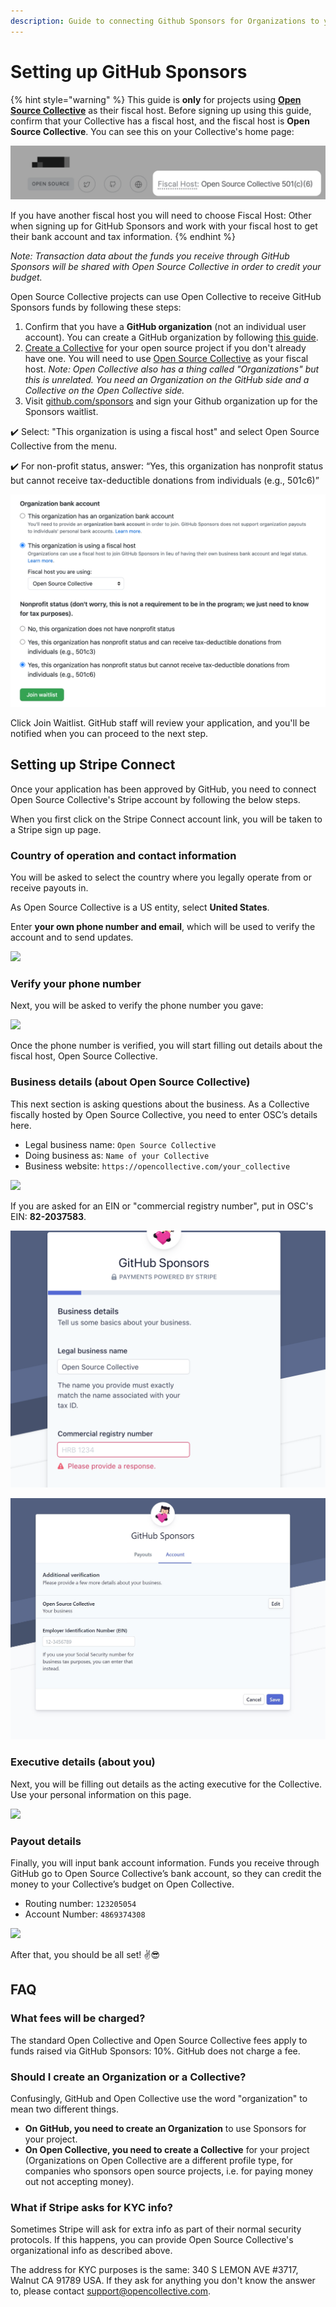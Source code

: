 ```yaml
---
description: Guide to connecting Github Sponsors for Organizations to your Collective
---
```


# Setting up GitHub Sponsors

{% hint style="warning" %}
This guide is **only** for projects using [**Open Source Collective**](https://opencollective.com/opensource) as their fiscal host. Before signing up using this guide, confirm that your Collective has a fiscal host, and the fiscal host is **Open Source Collective**. You can see this on your Collective's home page:

![](../../.gitbook/assets/sponsors-fiscal-host.png)

If you have another fiscal host you will need to choose Fiscal Host: Other when signing up for GitHub Sponsors and work with your fiscal host to get their bank account and tax information.
{% endhint %}

_Note: Transaction data about the funds you receive through GitHub Sponsors will be shared with Open Source Collective in order to credit your budget._

Open Source Collective projects can use Open Collective to receive GitHub Sponsors funds by following these steps:

1. Confirm that you have a **GitHub organization** (not an individual user account). You can create a GitHub organization by following [this guide](https://help.github.com/en/github/setting-up-and-managing-organizations-and-teams/creating-a-new-organization-from-scratch).
2. [Create a Collective](https://opencollective.com/opensource/apply) for your open source project if you don't already have one. You will need to use [Open Source Collective](https://opencollective.com/opensource) as your fiscal host. _Note: Open Collective also has a thing called "Organizations" but this is unrelated. You need an Organization on the GitHub side and a Collective on the Open Collective side._&#x20;
3. Visit [github.com/sponsors](http://github.com/sponsors) and sign your Github organization up for the Sponsors waitlist. &#x20;

✔️ Select: "This organization is using a fiscal host" and select Open Source Collective from the menu. &#x20;

✔️ For non-profit status, answer: “Yes, this organization has nonprofit status but cannot receive tax-deductible donations from individuals (e.g., 501c6)”

![](../../.gitbook/assets/screen-shot-2020-08-30-at-4.07.15-pm.png)

Click Join Waitlist. GitHub staff will review your application, and you'll be notified when you can proceed to the next step.

## Setting up Stripe Connect

Once your application has been approved by GitHub, you need to connect Open Source Collective's Stripe account by following the below steps.

When you first click on the Stripe Connect account link, you will be taken to a Stripe sign up page.

### Country of operation and contact information

You will be asked to select the country where you legally operate from or receive payouts in.

As Open Source Collective is a US entity, select **United States**.

Enter **your own phone number and email**, which will be used to verify the account and to send updates.

![](../../.gitbook/assets/github\_stripe\_1.png)

### Verify your phone number

Next, you will be asked to verify the phone number you gave:

![](../../.gitbook/assets/github\_stripe\_2.png)

Once the phone number is verified, you will start filling out details about the fiscal host, Open Source Collective.

### Business details (about Open Source Collective)

This next section is asking questions about the business. As a Collective fiscally hosted by Open Source Collective, you need to enter OSC’s details here.

* Legal business name: `Open Source Collective`
* Doing business as: `Name of your Collective`
* Business website: `https://opencollective.com/your_collective`

![](../../.gitbook/assets/github\_stripe\_3.png)

If you are asked for an EIN or "commercial registry number", put in OSC's EIN: **82-2037583**.

![](<../../.gitbook/assets/image (32).png>)

![](../../.gitbook/assets/annotation-2020-05-21-172127-1-.jpg)

### Executive details (about you)

Next, you will be filling out details as the acting executive for the Collective. Use your personal information on this page.

![](../../.gitbook/assets/github\_stripe\_4.png)

### Payout details

Finally, you will input bank account information. Funds you receive through GitHub go to Open Source Collective’s bank account, so they can credit the money to your Collective’s budget on Open Collective.

* Routing number: `123205054`
* Account Number: `4869374308`

![](../../.gitbook/assets/github\_stripe\_5.png)

After that, you should be all set! ✌️😎

## FAQ

### What fees will be charged?

The standard Open Collective and Open Source Collective fees apply to funds raised via GitHub Sponsors: 10%. GitHub does not charge a fee.

### Should I create an Organization or a Collective?

Confusingly, GitHub and Open Collective use the word "organization" to mean two different things.

* **On GitHub, you need to create an Organization** to use Sponsors for your project.
* **On Open Collective, you need to create a Collective** for your project (Organizations on Open Collective are a different profile type, for companies who sponsors open source projects, i.e. for paying money out not accepting money).

### What if Stripe asks for KYC info?

Sometimes Stripe will ask for extra info as part of their normal security protocols. If this happens, you can provide Open Source Collective's organizational info as described above.

The address for KYC purposes is the same: 340 S LEMON AVE #3717, Walnut CA 91789 USA. If they ask for anything you don't know the answer to, please contact [support@opencollective.com](mailto:support@opencollective.com).
